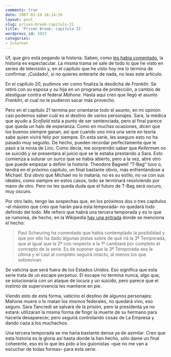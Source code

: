 ```yaml
---
comments: true
date: 2007-03-28 16:14:19
layout: post
slug: prison-break-capitulo-21
title: 'Prison Break: capítulo 21'
wordpress_id: 3033
categories:
- Internet
---
```


Uf, que giro está pegando la historia. Saben, como [les había comentado](http://www.minid.net/2007/01/13/prison-break/), la historia es espectacular. La misma trama se sale de todo lo que he visto en series de televisión y, en el capítulo que he visto hoy me lo termina de confirmar. ¡Cuidado!, si no quieres enterarte de nada, no leas este artículo.





En el capítulo 20, pudimos ver como finaliza la desdicha de _Franklin_. Se retiró con su esposa y su hija en un programa de protección, a cambio de atestiguar contra el federal _Mahone_. Hasta aquí creo que llegó el asunto _Franklin_, el cual no le pudieron sacar más provecho.





Pero en el capítulo 21 termina por orientarse todo el asunto, en mi opinión casi podemos saber cuál es el destino de varios personajes. Sara, la médica que ayudo a _Scofield_ está a punto de ser sentenciada, pero al final parece que queda un halo de esperanza. Como en muchas ocasiones, dicen que los buenos siempre ganan, así que cuando uno mira una serie en teoría sabe quien vivirá feliz por siempre. En esta serie, les aseguro esto no ha pasado muy seguido. De hecho, pueden recordar perfectamente que le pasó a la novia de Linc. Como decía, me sorprendió saber que _Kellerman_ no se suicidó y se presentara al juicio que se le estaba prestando a Sara. Esto comienza a suturar un surco que se había abierto, pero a la vez, abre otro que puede empezar a definir la historia. Theodore Bagwell “T-Bag” tuvo o, tendrá en el próximo capítulo, un final bastante obvio, más enfrentándose a Michael. Era obvio que Michael no lo mataría, no es su estilo, no va con sus ideales, como siempre en estos casos, todo se terminará resolviendo por mano de otro. Pero no les queda duda que el futuro de T-Bag será oscuro, muy oscuro.





Por otro lado, tengo las sospechas que, en los próximos dos o tres capítulos –el máximo que creo que harán para esta temporada– no quedará todo definido del todo. Me refiero que habrá una tercera temporada y es lo que se rumorea, de hecho, en la Wikipedia [hay una entrada](http://es.wikipedia.org/wiki/Prison_Break) donde se menciona el hecho:





> Paul Scheuring ha comentado que había contemplado la posibilidad y que por ello ha dado algunas pistas sobre de qué irá la 3ª Temporada, que al igual que la 2ª con respecto a la 1ª cambiará por completo el concepto de la serie. Es de suponer que la 3ª Temporada sea la última y el cast al completo seguirá intacto, al menos los que sobrevivan.





Se vaticina que será fuera de los Estados Unidos. Eso significa que esta serie trata de un escape perpetuo. El escape no termina nunca, algo que, se solucionaría con un ataque de locura y un suicido, pero parece que el instinto de supervivencia les mantiene en pie.





Viendo esto de esta forma, vaticino el destino de algunos personajes: Mahone muere o lo matan los mismos federales, no quedará vivo, eso seguro. Sara Tancredi se salvará de la prisión, pero la presidenta ya no estará: utilizaran la misma forma de fingir la muerte de su hermano para hacerla desaparecer, pero seguirá controlando cosas de La Empresa y dando caza a los muchachos.





Una tercera temporada se me haría bastante densa ya de asimilar. Creo que esta historia es la gloria así hasta donde la han hecho, sólo dame un final coherente, eso es lo que les pido a los guionistas –que no me van a escuchar de todas formas– para esta serie.

